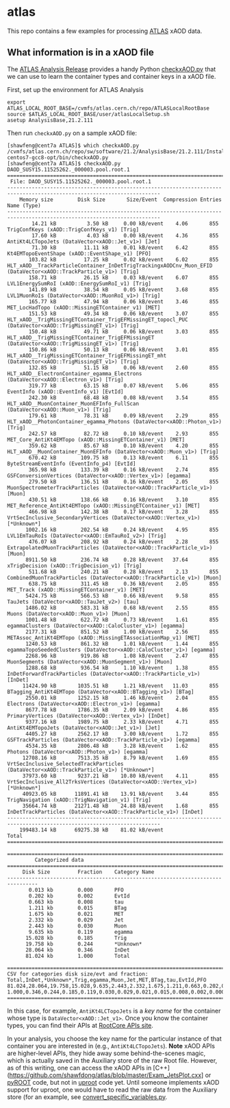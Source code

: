 # atlas

This repo contains a few examples for processing [ATLAS](https://atlas.cern/) xAOD data.

## What information is in a xAOD file

The [ATLAS Analysis Release](https://atlassoftwaredocs.web.cern.ch/ABtutorial/release_setup/) provides a handy Python [checkxAOD.py](https://atlassoftwaredocs.web.cern.ch/ABtutorial/basic_xaod_content/) that we can use to learn the container types and container keys in a xAOD file.

First, set up the environment for ATLAS Analysis 

```
export ATLAS_LOCAL_ROOT_BASE=/cvmfs/atlas.cern.ch/repo/ATLASLocalRootBase
source $ATLAS_LOCAL_ROOT_BASE/user/atlasLocalSetup.sh
asetup AnalysisBase,21.2.111
```

Then run `checkxAOD.py` on a sample xAOD file:

```
[shawfeng@cent7a ATLAS]$ which checkxAOD.py
/cvmfs/atlas.cern.ch/repo/sw/software/21.2/AnalysisBase/21.2.111/InstallArea/x86_64-centos7-gcc8-opt/bin/checkxAOD.py
[shawfeng@cent7a ATLAS]$ checkxAOD.py DAOD_SUSY15.11525262._000003.pool.root.1
========================================================================================================================
 File: DAOD_SUSY15.11525262._000003.pool.root.1
------------------------------------------------------------------------------------------------------------------------
    Memory size        Disk Size       Size/Event  Compression Entries  Name (Type)
------------------------------------------------------------------------------------------------------------------------
        14.21 kB          3.50 kB     0.00 kB/event    4.06       855   TrigConfKeys (xAOD::TrigConfKeys_v1) [Trig]
        17.60 kB          4.03 kB     0.00 kB/event    4.36       855   AntiKt4LCTopoJets (DataVector<xAOD::Jet_v1>) [Jet]
        71.30 kB         11.11 kB     0.01 kB/event    6.42       855   Kt4EMTopoEventShape (xAOD::EventShape_v1) [PFO]
       103.82 kB         17.25 kB     0.02 kB/event    6.02       855   HLT_xAOD__TrackParticleContainer_InDetTrigTrackingxAODCnv_Muon_EFID (DataVector<xAOD::TrackParticle_v1>) [Trig]
       158.71 kB         26.15 kB     0.03 kB/event    6.07       855   LVL1EnergySumRoI (xAOD::EnergySumRoI_v1) [Trig]
       141.89 kB         38.54 kB     0.05 kB/event    3.68       855   LVL1MuonRoIs (DataVector<xAOD::MuonRoI_v1>) [Trig]
       165.77 kB         47.94 kB     0.06 kB/event    3.46       855   MET_LocHadTopo (xAOD::MissingETContainer_v1) [MET]
       151.53 kB         49.34 kB     0.06 kB/event    3.07       855   HLT_xAOD__TrigMissingETContainer_TrigEFMissingET_topocl_PUC (DataVector<xAOD::TrigMissingET_v1>) [Trig]
       150.48 kB         49.71 kB     0.06 kB/event    3.03       855   HLT_xAOD__TrigMissingETContainer_TrigEFMissingET (DataVector<xAOD::TrigMissingET_v1>) [Trig]
       150.86 kB         50.13 kB     0.06 kB/event    3.01       855   HLT_xAOD__TrigMissingETContainer_TrigEFMissingET_mht (DataVector<xAOD::TrigMissingET_v1>) [Trig]
       132.85 kB         51.15 kB     0.06 kB/event    2.60       855   HLT_xAOD__ElectronContainer_egamma_Electrons (DataVector<xAOD::Electron_v1>) [Trig]
       319.77 kB         63.15 kB     0.07 kB/event    5.06       855   EventInfo (xAOD::EventInfo_v1) [EvtId]
       242.30 kB         68.48 kB     0.08 kB/event    3.54       855   HLT_xAOD__MuonContainer_MuonEFInfo_FullScan (DataVector<xAOD::Muon_v1>) [Trig]
       179.61 kB         78.31 kB     0.09 kB/event    2.29       855   HLT_xAOD__PhotonContainer_egamma_Photons (DataVector<xAOD::Photon_v1>) [Trig]
       242.57 kB         82.72 kB     0.10 kB/event    2.93       855   MET_Core_AntiKt4EMTopo (xAOD::MissingETContainer_v1) [MET]
       359.62 kB         85.67 kB     0.10 kB/event    4.20       855   HLT_xAOD__MuonContainer_MuonEFInfo (DataVector<xAOD::Muon_v1>) [Trig]
       670.42 kB        109.75 kB     0.13 kB/event    6.11       855   ByteStreamEventInfo (EventInfo_p4) [EvtId]
       365.98 kB        133.39 kB     0.16 kB/event    2.74       855   GSFConversionVertices (DataVector<xAOD::Vertex_v1>) [egamma]
       279.50 kB        136.51 kB     0.16 kB/event    2.05       855   MuonSpectrometerTrackParticles (DataVector<xAOD::TrackParticle_v1>) [Muon]
       430.51 kB        138.66 kB     0.16 kB/event    3.10       855   MET_Reference_AntiKt4EMTopo (xAOD::MissingETContainer_v1) [MET]
       466.98 kB        142.38 kB     0.17 kB/event    3.28       855   VrtSecInclusive_SecondaryVertices (DataVector<xAOD::Vertex_v1>) [*Unknown*]
      1002.16 kB        202.54 kB     0.24 kB/event    4.95       855   LVL1EmTauRoIs (DataVector<xAOD::EmTauRoI_v2>) [Trig]
       476.07 kB        208.92 kB     0.24 kB/event    2.28       855   ExtrapolatedMuonTrackParticles (DataVector<xAOD::TrackParticle_v1>) [Muon]
      8911.50 kB        236.74 kB     0.28 kB/event   37.64       855   xTrigDecision (xAOD::TrigDecision_v1) [Trig]
       511.68 kB        240.21 kB     0.28 kB/event    2.13       855   CombinedMuonTrackParticles (DataVector<xAOD::TrackParticle_v1>) [Muon]
       638.75 kB        311.45 kB     0.36 kB/event    2.05       855   MET_Track (xAOD::MissingETContainer_v1) [MET]
      5424.75 kB        566.53 kB     0.66 kB/event    9.58       855   TauJets (DataVector<xAOD::TauJet_v2>) [tau]
      1486.02 kB        583.31 kB     0.68 kB/event    2.55       855   Muons (DataVector<xAOD::Muon_v1>) [Muon]
      1001.48 kB        622.72 kB     0.73 kB/event    1.61       855   egammaClusters (DataVector<xAOD::CaloCluster_v1>) [egamma]
      2177.31 kB        851.52 kB     1.00 kB/event    2.56       855   METAssoc_AntiKt4EMTopo (xAOD::MissingETAssociationMap_v1) [MET]
      1240.53 kB        861.32 kB     1.01 kB/event    1.44       855   egammaTopoSeededClusters (DataVector<xAOD::CaloCluster_v1>) [egamma]
      2268.96 kB        919.86 kB     1.08 kB/event    2.47       855   MuonSegments (DataVector<xAOD::MuonSegment_v1>) [Muon]
      1288.68 kB        936.54 kB     1.10 kB/event    1.38       855   InDetForwardTrackParticles (DataVector<xAOD::TrackParticle_v1>) [InDet]
     11424.90 kB       1035.51 kB     1.21 kB/event   11.03       855   BTagging_AntiKt4EMTopo (DataVector<xAOD::BTagging_v1>) [BTag]
      2550.01 kB       1252.15 kB     1.46 kB/event    2.04       855   Electrons (DataVector<xAOD::Electron_v1>) [egamma]
      8677.78 kB       1786.35 kB     2.09 kB/event    4.86       855   PrimaryVertices (DataVector<xAOD::Vertex_v1>) [InDet]
      9377.16 kB       1989.75 kB     2.33 kB/event    4.71       855   AntiKt4EMTopoJets (DataVector<xAOD::Jet_v1>) [Jet]
      4405.27 kB       2562.17 kB     3.00 kB/event    1.72       855   GSFTrackParticles (DataVector<xAOD::TrackParticle_v1>) [egamma]
      4534.35 kB       2806.48 kB     3.28 kB/event    1.62       855   Photons (DataVector<xAOD::Photon_v1>) [egamma]
     12708.16 kB       7513.35 kB     8.79 kB/event    1.69       855   VrtSecInclusive_SelectedTrackParticles (DataVector<xAOD::TrackParticle_v1>) [*Unknown*]
     37973.60 kB       9237.21 kB    10.80 kB/event    4.11       855   VrtSecInclusive_All2TrksVertices (DataVector<xAOD::Vertex_v1>) [*Unknown*]
     40923.05 kB      11891.41 kB    13.91 kB/event    3.44       855   TrigNavigation (xAOD::TrigNavigation_v1) [Trig]
     35664.74 kB      21271.48 kB    24.88 kB/event    1.68       855   InDetTrackParticles (DataVector<xAOD::TrackParticle_v1>) [InDet]
------------------------------------------------------------------------------------------------------------------------
    199483.14 kB      69275.38 kB    81.02 kB/event                     Total
========================================================================================================================

================================================================================
         Categorized data
================================================================================
     Disk Size         Fraction    Category Name
--------------------------------------------------------------------------------
       0.013 kb        0.000       PFO
       0.202 kb        0.002       EvtId
       0.663 kb        0.008       tau
       1.211 kb        0.015       BTag
       1.675 kb        0.021       MET
       2.332 kb        0.029       Jet
       2.443 kb        0.030       Muon
       9.635 kb        0.119       egamma
      15.028 kb        0.185       Trig
      19.758 kb        0.244       *Unknown*
      28.064 kb        0.346       InDet
      81.024 kb        1.000       Total

================================================================================
CSV for categories disk size/evt and fraction:
Total,InDet,*Unknown*,Trig,egamma,Muon,Jet,MET,BTag,tau,EvtId,PFO
81.024,28.064,19.758,15.028,9.635,2.443,2.332,1.675,1.211,0.663,0.202,0.013
1.000,0.346,0.244,0.185,0.119,0.030,0.029,0.021,0.015,0.008,0.002,0.000
================================================================================
```

In this case, for example, `AntiKt4LCTopoJets` is a *key name* for the container whose type is `DataVector<xAOD::Jet_v1>`. Once you know the container types, you can find their APIs at [RootCore APIs site](http://hep.uchicago.edu/~kkrizka/rootcoreapis/dd/d44/namespacexAOD.html). 

In your analysis, you choose the key name for the particular instance of that container you are interested in (e.g., `AntiKt4LCTopoJets`). **Note** xAOD APIs are higher-level APIs, they hide away some behind-the-scenes magic, which is actually saved in the Auxiliary store of the raw Root file. However, as of this writing, one can access the xAOD APIs in [C++](https://github.com/shawfdong/atlas/blob/master/Exam_JetsPlot.cxx] or [pyROOT](https://github.com/shawfdong/atlas/blob/master/pyROOT_example.ipynb) code, but not in [uproot](https://github.com/scikit-hep/uproot) code yet. Until someone implements xAOD support for uproot, one would have to read the raw data from the Auxiliary store (for an example, see [convert_specific_variables.py](https://github.com/shawfdong/atlas/blob/master/convert_specific_variables.py).    

